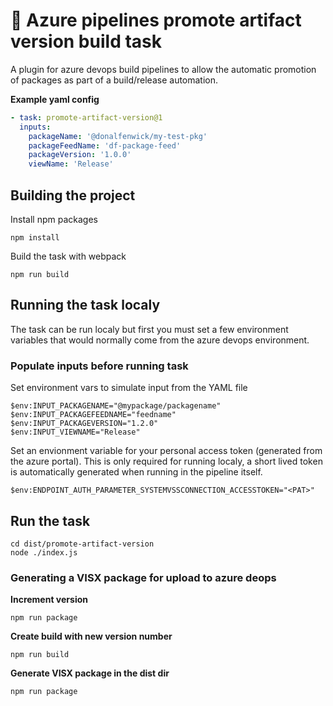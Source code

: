 # 🚀 Azure pipelines promote artifact version build task

A plugin for azure devops build pipelines to allow the automatic promotion of packages as part of a build/release automation.

**Example yaml config**
```yaml
- task: promote-artifact-version@1
  inputs:
    packageName: '@donalfenwick/my-test-pkg'
    packageFeedName: 'df-package-feed'
    packageVersion: '1.0.0'
    viewName: 'Release'
```

## Building the project

Install npm packages
```
npm install
```

Build the task with webpack
```
npm run build
```

## Running the task localy

The task can be run localy but first you must set a few environment variables that would normally come from the azure devops environment.

### Populate inputs before running task
Set environment vars to simulate input from the YAML file
```
$env:INPUT_PACKAGENAME="@mypackage/packagename"
$env:INPUT_PACKAGEFEEDNAME="feedname"
$env:INPUT_PACKAGEVERSION="1.2.0"
$env:INPUT_VIEWNAME="Release"
```

Set an envionment variable for your personal access token (generated from the azure portal).
This is only required for running localy, a short lived token is automatically generated when running in the pipeline itself.

```
$env:ENDPOINT_AUTH_PARAMETER_SYSTEMVSSCONNECTION_ACCESSTOKEN="<PAT>"
```

## Run the task
```
cd dist/promote-artifact-version
node ./index.js
```


### Generating a VISX package for upload to azure deops

**Increment version**
```
npm run package
```
**Create build with new version number**
```
npm run build
```
**Generate VISX package in the dist dir**
```
npm run package
```

